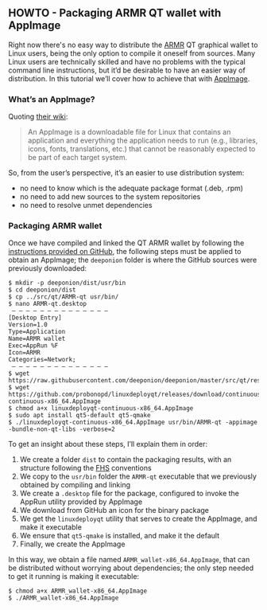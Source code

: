 ## HOWTO - Packaging ARMR QT wallet with AppImage

Right now there's no easy way to distribute the [ARMR](https://deeponion.org/) QT graphical wallet to Linux users, being the only option to compile it oneself from sources. Many Linux users are technically skilled and have no problems with the typical command line instructions, but it’d be desirable to have an easier way of distribution. In this tutorial we’ll cover how to achieve that with [AppImage](https://appimage.org/).

### What’s an AppImage?

Quoting [their wiki](https://github.com/AppImage/AppImageKit/wiki#-what-is-an-appimage):

> An AppImage is a downloadable file for Linux that contains an application and everything the application needs to run (e.g., libraries, icons, fonts, translations, etc.) that cannot be reasonably expected to be part of each target system.

So, from the user’s perspective, it’s an easier to use distribution system:

* no need to know which is the adequate package format (.deb, .rpm)
* no need to add new sources to the system repositories
* no need to resolve unmet dependencies

### Packaging ARMR wallet

Once we have compiled and linked the QT ARMR wallet by following the [instructions provided on GitHub](https://github.com/deeponion/deeponion/blob/master/doc/build-unix.txt), the following steps must be applied to obtain an AppImage; the `deeponion` folder is where the GitHub sources were previously downloaded:

```shell
$ mkdir -p deeponion/dist/usr/bin
$ cd deeponion/dist
$ cp ../src/qt/ARMR-qt usr/bin/
$ nano ARMR-qt.desktop
 — — — — — — — — — — — — — —
[Desktop Entry]
Version=1.0
Type=Application
Name=ARMR wallet
Exec=AppRun %F
Icon=ARMR
Categories=Network;
 — — — — — — — — — — — — — —
$ wget https://raw.githubusercontent.com/deeponion/deeponion/master/src/qt/res/icons/ARMR.png
$ wget https://github.com/probonopd/linuxdeployqt/releases/download/continuous/linuxdeployqt-continuous-x86_64.AppImage
$ chmod a+x linuxdeployqt-continuous-x86_64.AppImage
$ sudo apt install qt5-default qt5-qmake
$ ./linuxdeployqt-continuous-x86_64.AppImage usr/bin/ARMR-qt -appimage -bundle-non-qt-libs -verbose=2
```

To get an insight about these steps, I’ll explain them in order:
1. We create a folder `dist` to contain the packaging results, with an structure following the [FHS](https://wiki.linuxfoundation.org/lsb/fhs) conventions
1. We copy to the `usr/bin` folder the `ARMR-qt` executable that we previously obtained by compiling and linking
1. We create a `.desktop` file for the package, configured to invoke the AppRun utility provided by AppImage
1. We download from GitHub an icon for the binary package
1. We get the `linuxdeployqt` utility that serves to create the AppImage, and make it executable
1. We ensure that `qt5-qmake` is installed, and make it the default
1. Finally, we create the AppImage

In this way, we obtain a file named `ARMR_wallet-x86_64.AppImage`, that can be distributed without worrying about dependencies; the only step needed to get it running is making it executable:

```shell
$ chmod a+x ARMR_wallet-x86_64.AppImage
$ ./ARMR_wallet-x86_64.AppImage
```

